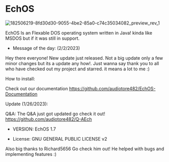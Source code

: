 # EchOS
![182506219-8fd30d30-9055-4be2-85a0-c74c35034082_preview_rev_1](https://user-images.githubusercontent.com/117720256/221413973-5ecb0e46-a26b-4cdf-80a1-d2fd4bb36df1.png)


EchOS Is an Flexable DOS operating system written in Java!
kinda like MSDOS but if it was still in support.



- Message of the day: (2/2/2023)

Hey there everyone! New update just released.
Not a big update only a few minor changes
but its a update any how!. Just wanna say
thank you to all who have checked out my
project and starred. it means a lot to me :)

How to install:

Check out our documentation https://github.com/audiotore482/EchOS-Documentation

Update (1/26/2023):

Q&A:
The Q&A just got updated go check it out!
https://github.com/audiotore482/Q-AEch

- VERSION:
EchOS 1.7

- License:
GNU GENERAL PUBLIC LICENSE v2


Also big thanks to Richard5656 Go check him out!
He helped with bugs and implementing features :)
